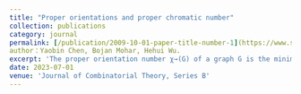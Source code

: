 ```yaml
---
title: "Proper orientations and proper chromatic number"
collection: publications
category: journal
permalink: [/publication/2009-10-01-paper-title-number-1](https://www.sciencedirect.com/science/article/abs/pii/S0095895623000114)
author：Yaobin Chen, Bojan Mohar, Hehui Wu.
excerpt: 'The proper orientation number χ→(G) of a graph G is the minimum k such that there exists an orientation of the edges of G with all vertex-outdegrees at most k and such that for any adjacent vertices, the outdegrees are different. Two major conjectures about the proper orientation number are resolved. First it is shown, that χ→(G) of any planar graph G is at most 14. Secondly, it is shown that for every graph, χ→(G) is at most Image 1, where r= χ (G) is the usual chromatic number of the graph, and Image 2 is the maximum average degree taken over all subgraphs of G. Several other related results are derived. Our proofs are based on a novel notion of fractional orientations.'
date: 2023-07-01
venue: 'Journal of Combinatorial Theory, Series B'
---
```

